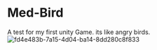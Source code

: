 # Med-Bird
A test for my first unity Game. 
its like angry birds.
![fd4e483b-7a15-4d04-ba14-8dd280c8f833](https://user-images.githubusercontent.com/62481484/147275233-8772590b-4620-4e35-9d42-29d67c1532e9.jpg)
